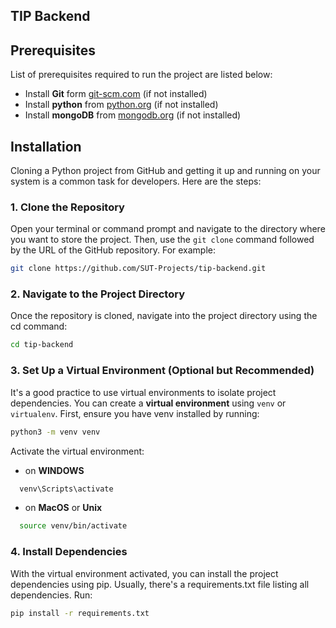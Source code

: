 ## TIP Backend

## Prerequisites
List of prerequisites required to run the project are listed below:
- Install **Git** form [git-scm.com](https://git-scm.com/downloads) (if not installed)
- Install **python** from [python.org](https://www.python.org/downloads/) (if not installed)
- Install **mongoDB** from [mongodb.org](https://www.mongodb.com/try/download/community) (if not installed)


## Installation
Cloning a Python project from GitHub and getting it up and running on your system is a common task for developers. Here are the steps:

### 1. Clone the Repository
Open your terminal or command prompt and navigate to the directory where you want to store the project. Then, use the `git clone` command followed by the URL of the GitHub repository. For example:
```bash
git clone https://github.com/SUT-Projects/tip-backend.git
```

### 2. Navigate to the Project Directory
Once the repository is cloned, navigate into the project directory using the cd command:
```bash
cd tip-backend
```

### 3. Set Up a Virtual Environment (Optional but Recommended)
It's a good practice to use virtual environments to isolate project dependencies. You can create a **virtual environment** using `venv` or `virtualenv`. First, ensure you have venv installed by running:
```bash
python3 -m venv venv
```
Activate the virtual environment:
- on **WINDOWS**
```bash
  venv\Scripts\activate
```
- on **MacOS** or **Unix**
```bash
  source venv/bin/activate
```

### 4. Install Dependencies
With the virtual environment activated, you can install the project dependencies using pip. Usually, there's a requirements.txt file listing all dependencies. Run:
```bash
pip install -r requirements.txt
```